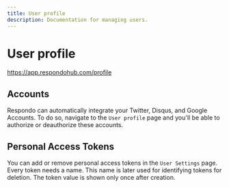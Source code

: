 ```yaml
---
title: User profile
description: Documentation for managing users.
---
```


# User profile

<https://app.respondohub.com/profile>

## Accounts

Respondo can automatically integrate your Twitter, Disqus, and Google Accounts.
To do so, navigate to the `User profile` page and you'll be able to authorize
or deauthorize these accounts.

## Personal Access Tokens

You can add or remove personal access tokens in the `User Settings` page. Every
token needs a name. This name is later used for identifying tokens for deletion.
The token value is shown only once after creation.
